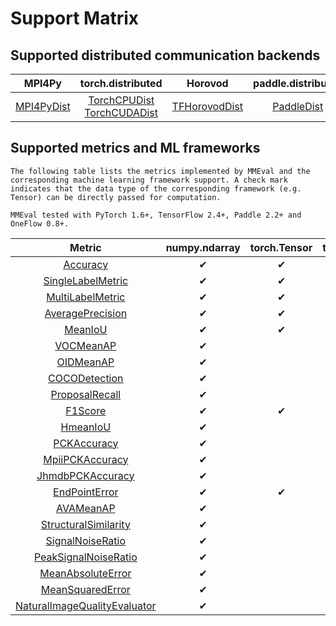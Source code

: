 # Support Matrix

## Supported distributed communication backends

|                                                    MPI4Py                                                     |                                                                                                                torch.distributed                                                                                                                |                                                        Horovod                                                         |                                              paddle.distributed                                               |                                                   oneflow.comm                                                   |
| :-----------------------------------------------------------------------------------------------------------: | :---------------------------------------------------------------------------------------------------------------------------------------------------------------------------------------------------------------------------------------------: | :--------------------------------------------------------------------------------------------------------------------: | :-----------------------------------------------------------------------------------------------------------: | :--------------------------------------------------------------------------------------------------------------: |
| [MPI4PyDist](../api/generated/mmeval.core.dist_backends.MPI4PyDist.html#mmeval.core.dist_backends.MPI4PyDist) | [TorchCPUDist](../api/generated/mmeval.core.dist_backends.TorchCPUDist.html#mmeval.core.dist_backends.TorchCPUDist) <br> [TorchCUDADist](../api/generated/mmeval.core.dist_backends.TorchCUDADist.html#mmeval.core.dist_backends.TorchCUDADist) | [TFHorovodDist](../api/generated/mmeval.core.dist_backends.TFHorovodDist.html#mmeval.core.dist_backends.TFHorovodDist) | [PaddleDist](../api/generated/mmeval.core.dist_backends.PaddleDist.html#mmeval.core.dist_backends.PaddleDist) | [OneFlowDist](../api/generated/mmeval.core.dist_backends.OneFlowDist.html#mmeval.core.dist_backends.OneFlowDist) |

## Supported metrics and ML frameworks

```{note}
The following table lists the metrics implemented by MMEval and the corresponding machine learning framework support. A check mark indicates that the data type of the corresponding framework (e.g. Tensor) can be directly passed for computation.
```

```{note}
MMEval tested with PyTorch 1.6+, TensorFlow 2.4+, Paddle 2.2+ and OneFlow 0.8+.
```

|                                                                    Metric                                                                     | numpy.ndarray | torch.Tensor | tensorflow.Tensor | paddle.Tensor | oneflow.Tensor |
| :-------------------------------------------------------------------------------------------------------------------------------------------: | :-----------: | :----------: | :---------------: | :-----------: | :------------: |
|                               [Accuracy](../api/generated/mmeval.metrics.Accuracy.html#mmeval.metrics.Accuracy)                               |       ✔       |      ✔       |         ✔         |       ✔       |       ✔        |
|                 [SingleLabelMetric](../api/generated/mmeval.metrics.SingleLabelMetric.html#mmeval.metrics.SingleLabelMetric)                  |       ✔       |      ✔       |                   |               |       ✔        |
|                   [MultiLabelMetric](../api/generated/mmeval.metrics.MultiLabelMetric.html#mmeval.metrics.MultiLabelMetric)                   |       ✔       |      ✔       |                   |               |       ✔        |
|                   [AveragePrecision](../api/generated/mmeval.metrics.AveragePrecision.html#mmeval.metrics.AveragePrecision)                   |       ✔       |      ✔       |                   |               |       ✔        |
|                                [MeanIoU](../api/generated/mmeval.metrics.MeanIoU.html#mmeval.metrics.MeanIoU)                                 |       ✔       |      ✔       |         ✔         |       ✔       |       ✔        |
|                             [VOCMeanAP](../api/generated/mmeval.metrics.VOCMeanAP.html#mmeval.metrics.VOCMeanAP)                              |       ✔       |              |                   |               |                |
|                             [OIDMeanAP](../api/generated/mmeval.metrics.OIDMeanAP.html#mmeval.metrics.OIDMeanAP)                              |       ✔       |              |                   |               |                |
|                       [COCODetection](../api/generated/mmeval.metrics.COCODetection.html#mmeval.metrics.COCODetection)                        |       ✔       |              |                   |               |                |
|                      [ProposalRecall](../api/generated/mmeval.metrics.ProposalRecall.html#mmeval.metrics.ProposalRecall)                      |       ✔       |              |                   |               |                |
|                                [F1Score](../api/generated/mmeval.metrics.F1Score.html#mmeval.metrics.F1Score)                                 |       ✔       |      ✔       |                   |               |       ✔        |
|                               [HmeanIoU](../api/generated/mmeval.metrics.HmeanIoU.html#mmeval.metrics.HmeanIoU)                               |       ✔       |              |                   |               |                |
|                          [PCKAccuracy](../api/generated/mmeval.metrics.PCKAccuracy.html#mmeval.metrics.PCKAccuracy)                           |       ✔       |              |                   |               |                |
|                    [MpiiPCKAccuracy](../api/generated/mmeval.metrics.MpiiPCKAccuracy.html#mmeval.metrics.MpiiPCKAccuracy)                     |       ✔       |              |                   |               |                |
|                   [JhmdbPCKAccuracy](../api/generated/mmeval.metrics.JhmdbPCKAccuracy.html#mmeval.metrics.JhmdbPCKAccuracy)                   |       ✔       |              |                   |               |                |
|                       [EndPointError](../api/generated/mmeval.metrics.EndPointError.html#mmeval.metrics.EndPointError)                        |       ✔       |      ✔       |                   |               |       ✔        |
|                             [AVAMeanAP](../api/generated/mmeval.metrics.AVAMeanAP.html#mmeval.metrics.AVAMeanAP)                              |       ✔       |              |                   |               |                |
|             [StructuralSimilarity](../api/generated/mmeval.metrics.StructuralSimilarity.html#mmeval.metrics.StructuralSimilarity)             |       ✔       |              |                   |               |                |
|                   [SignalNoiseRatio](../api/generated/mmeval.metrics.SignalNoiseRatio.html#mmeval.metrics.SignalNoiseRatio)                   |       ✔       |              |                   |               |                |
|             [PeakSignalNoiseRatio](../api/generated/mmeval.metrics.PeakSignalNoiseRatio.html#mmeval.metrics.PeakSignalNoiseRatio)             |       ✔       |              |                   |               |                |
|                 [MeanAbsoluteError](../api/generated/mmeval.metrics.MeanAbsoluteError.html#mmeval.metrics.MeanAbsoluteError)                  |       ✔       |              |                   |               |                |
|                   [MeanSquaredError](../api/generated/mmeval.metrics.MeanSquaredError.html#mmeval.metrics.MeanSquaredError)                   |       ✔       |              |                   |               |                |
| [NaturalImageQualityEvaluator](../api/generated/mmeval.metrics.NaturalImageQualityEvaluator.html#mmeval.metrics.NaturalImageQualityEvaluator) |       ✔       |              |                   |               |                |
